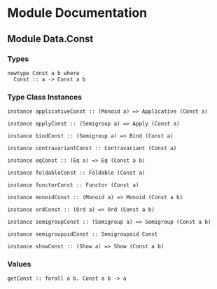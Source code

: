 # Module Documentation

## Module Data.Const

### Types

    newtype Const a b where
      Const :: a -> Const a b


### Type Class Instances

    instance applicativeConst :: (Monoid a) => Applicative (Const a)

    instance applyConst :: (Semigroup a) => Apply (Const a)

    instance bindConst :: (Semigroup a) => Bind (Const a)

    instance contravariantConst :: Contravariant (Const a)

    instance eqConst :: (Eq a) => Eq (Const a b)

    instance foldableConst :: Foldable (Const a)

    instance functorConst :: Functor (Const a)

    instance monoidConst :: (Monoid a) => Monoid (Const a b)

    instance ordConst :: (Ord a) => Ord (Const a b)

    instance semigroupConst :: (Semigroup a) => Semigroup (Const a b)

    instance semigroupoidConst :: Semigroupoid Const

    instance showConst :: (Show a) => Show (Const a b)


### Values

    getConst :: forall a b. Const a b -> a



